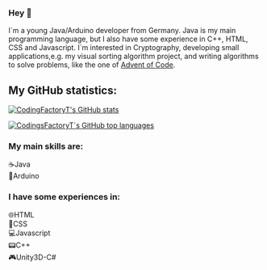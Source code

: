 ### Hey 👋

I´m a young Java/Arduino developer from Germany. Java is my main programming language, but I also have some experience in C++, HTML, CSS and Javascript. I´m interested in Cryptography, developing small applications,e.g. my visual sorting algorithm project, and writing algorithms to solve problems, like the one of [Advent of Code](https://adventofcode.com).

## My GitHub statistics:
[![CodingFactoryT's GitHub stats](https://github-readme-stats.vercel.app/api?username=CodingFactoryT&theme=tokyonight)](https://github.com/CodingFactoryT/github-readme-stats)

[![CodingsFactoryT´s GitHub top languages](https://github-readme-stats.vercel.app/api/top-langs/?username=CodingFactoryT&theme=tokyonight&card_width=495)](https://github.com/CodingFactoryT/github-readme-stats)

### My main skills are: 
☕Java         <br>
🎫Arduino

### I have some experiences in: 
🌐HTML         <br>
📜CSS          <br>
💻Javascript   <br>
📟C++          <br>
🎮Unity3D-C#
